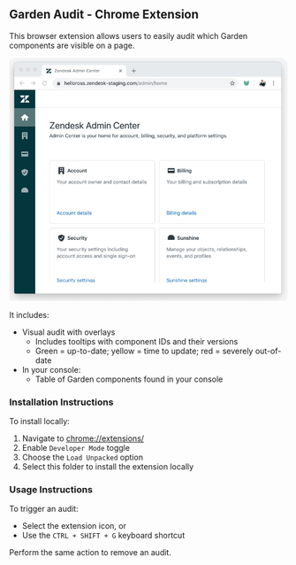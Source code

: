 ## Garden Audit - Chrome Extension

This browser extension allows users to easily audit which Garden components are visible on a page.

![Garden Audit Example](./images/example.gif)

It includes:

- Visual audit with overlays
  - Includes tooltips with component IDs and their versions
  - Green = up-to-date; yellow = time to update; red = severely out-of-date
- In your console:
  - Table of Garden components found in your console

### Installation Instructions

To install locally:

1. Navigate to [chrome://extensions/](chrome://extensions/)
1. Enable `Developer Mode` toggle
1. Choose the `Load Unpacked` option
1. Select this folder to install the extension locally

### Usage Instructions

To trigger an audit:

- Select the extension icon, or
- Use the `CTRL + SHIFT + G` keyboard shortcut

Perform the same action to remove an audit.
